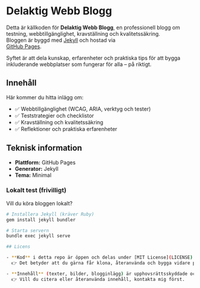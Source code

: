 # Delaktig Webb Blogg

Detta är källkoden för **Delaktig Webb Blogg**, en professionell blogg om  
testning, webbtillgänglighet, kravställning och kvalitetssäkring.  
Bloggen är byggd med [Jekyll](https://jekyllrb.com/) och hostad via  
[GitHub Pages](https://pages.github.com/).

Syftet är att dela kunskap, erfarenheter och praktiska tips för att bygga  
inkluderande webbplatser som fungerar för alla – på riktigt.

## Innehåll

Här kommer du hitta inlägg om:
- ✅ Webbtillgänglighet (WCAG, ARIA, verktyg och tester)  
- ✅ Teststrategier och checklistor  
- ✅ Kravställning och kvalitetssäkring  
- ✅ Reflektioner och praktiska erfarenheter  

## Teknisk information

- **Plattform:** GitHub Pages  
- **Generator:** Jekyll  
- **Tema:** Minimal  

### Lokalt test (frivilligt)
Vill du köra bloggen lokalt?
```bash
# Installera Jekyll (kräver Ruby)
gem install jekyll bundler

# Starta servern
bundle exec jekyll serve

## Licens

- **Kod** i detta repo är öppen och delas under [MIT License](LICENSE).  
  👉 Det betyder att du gärna får klona, återanvända och bygga vidare på koden.  

- **Innehåll** (texter, bilder, blogginlägg) är upphovsrättsskyddade och delas inte under MIT.  
  👉 Vill du citera eller återanvända innehåll, kontakta mig först.  

